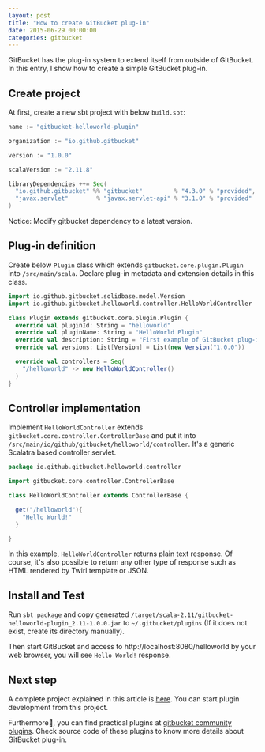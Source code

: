 ```yaml
---
layout: post
title: "How to create GitBucket plug-in"
date: 2015-06-29 00:00:00
categories: gitbucket
---
```


GitBucket has the plug-in system to extend itself from outside of GitBucket. In this entry, I show how to create a simple GitBucket plug-in.

## Create project

At first, create a new sbt project with below `build.sbt`:

```scala
name := "gitbucket-helloworld-plugin"

organization := "io.github.gitbucket"

version := "1.0.0"

scalaVersion := "2.11.8"

libraryDependencies ++= Seq(
  "io.github.gitbucket" %% "gitbucket"         % "4.3.0" % "provided",
  "javax.servlet"        % "javax.servlet-api" % "3.1.0" % "provided"
)
```

Notice: Modify gitbucket dependency to a latest version.

## Plug-in definition

Create below `Plugin` class which extends `gitbucket.core.plugin.Plugin` into `/src/main/scala`. Declare plug-in metadata and extension details in this class.

```scala
import io.github.gitbucket.solidbase.model.Version
import io.github.gitbucket.helloworld.controller.HelloWorldController

class Plugin extends gitbucket.core.plugin.Plugin {
  override val pluginId: String = "helloworld"
  override val pluginName: String = "HelloWorld Plugin"
  override val description: String = "First example of GitBucket plug-in"
  override val versions: List[Version] = List(new Version("1.0.0"))

  override val controllers = Seq(
    "/helloworld" -> new HelloWorldController()
  )
}
```

## Controller implementation

Implement `HelloWorldController` extends `gitbucket.core.controller.ControllerBase` and put it into `/src/main/io/github/gitbucket/helloworld/controller`. It's a generic Scalatra based controller servlet.

```scala
package io.github.gitbucket.helloworld.controller

import gitbucket.core.controller.ControllerBase

class HelloWorldController extends ControllerBase {

  get("/helloworld"){
    "Hello World!"
  }

}
```

In this example, `HelloWorldController` returns plain text response. Of course, it's also possible to return any other type of response such as HTML rendered by Twirl template or JSON.

## Install and Test

Run `sbt package` and copy generated `/target/scala-2.11/gitbucket-helloworld-plugin_2.11-1.0.0.jar` to `~/.gitbucket/plugins` (If it does not exist, create its directory manually).

Then start GitBucket and access to http://localhost:8080/helloworld by your web browser, you will see `Hello World!` response.

## Next step

A complete project explained in this article is [here](https://github.com/gitbucket/gitbucket-plugin-template). You can start plugin development from this project.

Furthermore, you can find practical plugins at [gitbucket community plugins](http://gitbucket-plugins.github.io/). Check source code of these plugins to know more details about GitBucket plug-in.

